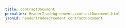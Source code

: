 ```yaml
---
title: contractDocument
permalink: HeaderTradeAgreement.contractDocument.html
jsonid: headertradeagreement_contractdocument
---
```

